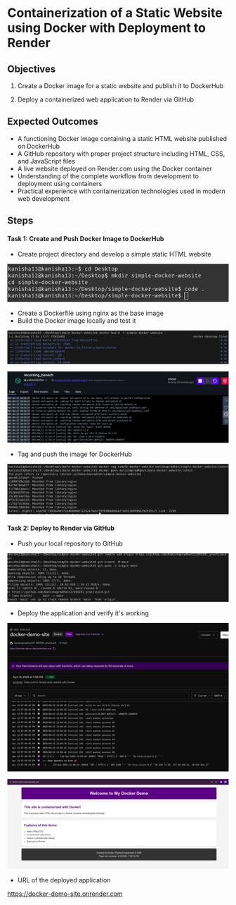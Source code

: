 
# Containerization of a Static Website using Docker with Deployment to Render

## Objectives

1. Create a Docker image for a static website and publish it to DockerHub

2. Deploy a containerized web application to Render via GitHub

## Expected Outcomes

- A functioning Docker image containing a static HTML website published on DockerHub
- A GitHub repository with proper project structure including HTML, CSS, and JavaScript files
- A live website deployed on Render.com using the Docker container
- Understanding of the complete workflow from development to deployment using containers
- Practical experience with containerization technologies used in modern web development

## Steps

#### Task 1: Create and Push Docker Image to DockerHub

- Create project directory and develop a simple static HTML website

![alt text](setup.png)

- Create a Dockerfile using nginx as the base image
- Build the Docker image locally and test it

![alt text](dockerbuild.png)

![alt text](dockerrun.png)

- Tag and push the image for DockerHub

![alt text](dockerpush.png)

#### Task 2: Deploy to Render via GitHub

- Push your local repository to GitHub

![alt text](push.png)

- Deploy the application and verify it's working

![alt text](deployed.png)

![alt text](website.png)

- URL of the deployed application

https://docker-demo-site.onrender.com

